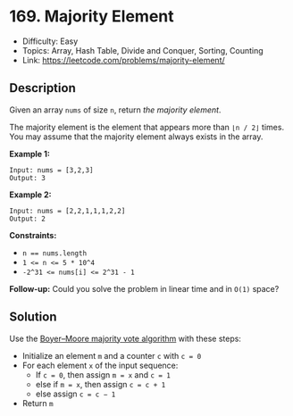 # 169. Majority Element

- Difficulty: Easy
- Topics: Array, Hash Table, Divide and Conquer, Sorting, Counting
- Link: https://leetcode.com/problems/majority-element/

## Description

Given an array `nums` of size `n`, return _the majority element_.

The majority element is the element that appears more than `⌊n / 2⌋` times. You may assume that the majority element always exists in the array.

**Example 1:**

```
Input: nums = [3,2,3]
Output: 3
```

**Example 2:**

```
Input: nums = [2,2,1,1,1,2,2]
Output: 2
```

**Constraints:**

- `n == nums.length`
- `1 <= n <= 5 * 10^4`
- `-2^31 <= nums[i] <= 2^31 - 1`

**Follow-up:** Could you solve the problem in linear time and in `O(1)` space?

## Solution

Use the [Boyer–Moore majority vote algorithm](https://en.wikipedia.org/wiki/Boyer%E2%80%93Moore_majority_vote_algorithm#Description) with these steps:

- Initialize an element `m` and a counter `c` with `c = 0`
- For each element `x` of the input sequence:
  - If `c = 0`, then assign `m = x` and `c = 1`
  - else if `m = x`, then assign `c = c + 1`
  - else assign `c = c − 1`
- Return `m`

